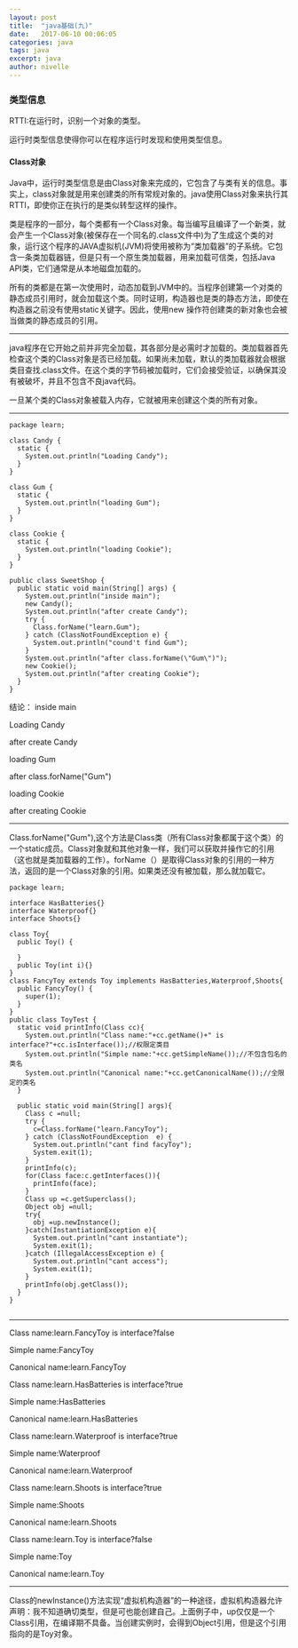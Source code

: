 ```yaml
---
layout: post
title:  "java基础(九)"
date:   2017-06-10 00:06:05
categories: java
tags: java
excerpt: java
author: nivelle
---
```


### 类型信息

RTTI:在运行时，识别一个对象的类型。

运行时类型信息使得你可以在程序运行时发现和使用类型信息。 

#### Class对象

Java中，运行时类型信息是由Class对象来完成的，它包含了与类有关的信息。事实上，class对象就是用来创建类的所有常规对象的。java使用Class对象来执行其RTTI，即使你正在执行的是类似转型这样的操作。

类是程序的一部分，每个类都有一个Class对象。每当编写且编译了一个新类，就会产生一个Class对象(被保存在一个同名的.class文件中)为了生成这个类的对象，运行这个程序的JAVA虚拟机(JVM)将使用被称为“类加载器”的子系统。它包含一条类加载器链，但是只有一个原生类加载器，用来加载可信类，包括Java API类，它们通常是从本地磁盘加载的。

所有的类都是在第一次使用时，动态加载到JVM中的。当程序创建第一个对类的静态成员引用时，就会加载这个类。同时证明，构造器也是类的静态方法，即使在构造器之前没有使用static关键字。因此，使用new 操作符创建类的新对象也会被当做类的静态成员的引用。

---

java程序在它开始之前并非完全加载，其各部分是必需时才加载的。类加载器首先检查这个类的Class对象是否已经加载。如果尚未加载，默认的类加载器就会根据类目查找.class文件。在这个类的字节码被加载时，它们会接受验证，以确保其没有被破坏，并且不包含不良java代码。

一旦某个类的Class对象被载入内存，它就被用来创建这个类的所有对象。

---


```
package learn;

class Candy {
  static {
    System.out.println("Loading Candy");
  }
}

class Gum {
  static {
    System.out.println("loading Gum");
  }
}

class Cookie {
  static {
    System.out.println("loading Cookie");
  }
}

public class SweetShop {
  public static void main(String[] args) {
    System.out.println("inside main");
    new Candy();
    System.out.println("after create Candy");
    try {
      Class.forName("learn.Gum");
    } catch (ClassNotFoundException e) {
      System.out.println("cound't find Gum");
    }
    System.out.println("after class.forName(\"Gum\")");
    new Cookie();
    System.out.println("after creating Cookie");
  }
}

```
结论：
inside main

Loading Candy

after create Candy

loading Gum

after class.forName("Gum")

loading Cookie

after creating Cookie

---

Class.forName("Gum"),这个方法是Class类（所有Class对象都属于这个类）的一个static成员。Class对象就和其他对象一样，我们可以获取并操作它的引用（这也就是类加载器的工作）。forName（）是取得Class对象的引用的一种方法，返回的是一个Class对象的引用。如果类还没有被加载，那么就加载它。

```
package learn;

interface HasBatteries{}
interface Waterproof{}
interface Shoots{}

class Toy{
  public Toy() {
    
  }
  public Toy(int i){}
}
class FancyToy extends Toy implements HasBatteries,Waterproof,Shoots{
  public FancyToy() {
    super(1);
  }
}
public class ToyTest {
  static void printInfo(Class cc){
    System.out.println("Class name:"+cc.getName()+" is interface?"+cc.isInterface());//权限定类目
    System.out.println("Simple name:"+cc.getSimpleName());//不包含包名的类名
    System.out.println("Canonical name:"+cc.getCanonicalName());//全限定的类名
  }
  
  public static void main(String[] args){
    Class c =null;
    try {
      c=Class.forName("learn.FancyToy");
    } catch (ClassNotFoundException  e) {
      System.out.println("cant find facyToy");
      System.exit(1);
    }
    printInfo(c);
    for(Class face:c.getInterfaces()){
      printInfo(face);
    }
    Class up =c.getSuperclass();
    Object obj =null;
    try{
      obj =up.newInstance();
    }catch(InstantiationException e){
      System.out.println("cant instantiate");
      System.exit(1);
    }catch (IllegalAccessException e) {
      System.out.println("cant access");
      System.exit(1);
    }
    printInfo(obj.getClass());
  }
}


```
---

Class name:learn.FancyToy is interface?false

Simple name:FancyToy

Canonical name:learn.FancyToy

Class name:learn.HasBatteries is interface?true

Simple name:HasBatteries

Canonical name:learn.HasBatteries

Class name:learn.Waterproof is interface?true

Simple name:Waterproof

Canonical name:learn.Waterproof

Class name:learn.Shoots is interface?true

Simple name:Shoots

Canonical name:learn.Shoots

Class name:learn.Toy is interface?false

Simple name:Toy

Canonical name:learn.Toy

---

Class的newInstance()方法实现“虚拟机构造器”的一种途径，虚拟机构造器允许声明：我不知道确切类型，但是可也能创建自己。上面例子中，up仅仅是一个Class引用，在编译期不具备。当创建实例时，会得到Object引用，但是这个引用指向的是Toy对象。
